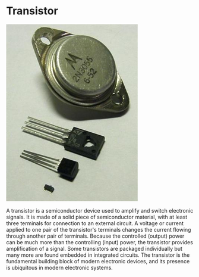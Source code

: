 # Transistor

![Water analogy](../resources/trans.jpg)

A transistor is a semiconductor device used to amplify and switch electronic signals. It is made of a solid piece of semiconductor material, with at least three terminals for connection to an external circuit. A voltage or current applied to one pair of the transistor's terminals changes the current flowing through another pair of terminals. Because the controlled (output) power can be much more than the controlling (input) power, the transistor provides amplification of a signal. Some transistors are packaged individually but many more are found embedded in integrated circuits.
The transistor is the fundamental building block of modern electronic devices, and its presence is ubiquitous in modern electronic systems.